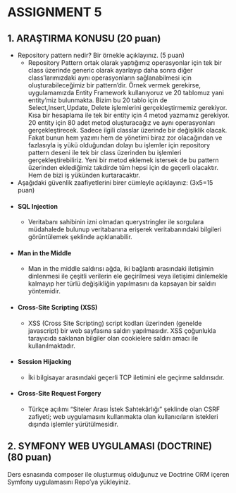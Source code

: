 # ASSIGNMENT 5
  
## 1. ARAŞTIRMA KONUSU (20 puan)
- Repository pattern nedir? Bir örnekle açıklayınız. (5 puan)
  *  Repository Pattern ortak olarak yaptığımız operasyonlar için tek bir class üzerinde generic olarak ayarlayıp daha sonra diğer class’larımızdaki aynı operasyonların sağlanabilmesi için oluşturabileceğimiz bir pattern’dir. Örnek vermek gerekirse, uygulamamızda Entity Framework kullanıyoruz ve 20 tablomuz yani entity’miz bulunmakta. Bizim bu 20 tablo için de Select,Insert,Update, Delete işlemlerini gerçekleştirmemiz gerekiyor. Kısa bir hesaplama ile tek bir entity için 4 metod yazmamız gerekiyor. 20 entity için 80 adet metod oluşturacağız ve aynı operasyonları gerçekleştirecek. Sadece ilgili classlar üzerinde bir değişiklik olacak. Fakat bunun hem yazımı hem de yönetimi biraz zor olacağından ve fazlasıyla iş yükü olduğundan dolayı bu işlemler için repository pattern deseni ile tek bir class üzerinden bu işlemleri gerçekleştirebiliriz. Yeni bir metod eklemek istersek de bu pattern üzerinden eklediğimiz takdirde tüm hepsi için de geçerli olacaktır. Hem de bizi iş yükünden kurtaracaktır.
- Aşağıdaki güvenlik zaafiyetlerini birer cümleyle açıklayınız: (3x5=15 puan)
- #### SQL Injection
  * Veritabanı sahibinin izni olmadan querystringler ile sorgulara müdahalede bulunup veritabanına erişerek veritabanındaki bilgileri görüntülemek şeklinde açıklanabilir.
- #### Man in the Middle
  * Man in the middle saldırısı ağda, iki bağlantı arasındaki iletişimin dinlenmesi ile çeşitli verilerin ele geçirilmesi veya iletişimi dinlemekle kalmayıp her türlü değişikliğin yapılmasını da kapsayan bir saldırı yöntemidir.
- #### Cross-Site Scripting (XSS)
  * XSS (Cross Site Scripting) script kodları üzerinden (genelde javascript) bir web sayfasına saldırı yapılmasıdır. XSS çoğunlukla tarayıcıda saklanan bilgiler olan cookielere saldırı amacı ile kullanılmaktadır.
- #### Session Hijacking
  * İki bilgisayar arasındaki geçerli TCP iletimini ele geçirme saldırısıdır.
- #### Cross-Site Request Forgery
  * Türkçe açılımı “Siteler Arası İstek Sahtekârlığı” şeklinde olan CSRF zafiyeti; web uygulamasını kullanmakta olan kullanıcıların istekleri dışında işlemler yürütülmesidir. 

## 2.	SYMFONY WEB UYGULAMASI (DOCTRINE) (80 puan)
Ders esnasında composer ile oluşturmuş olduğunuz ve Doctrine ORM içeren Symfony uygulamasını Repo’ya yükleyiniz.



